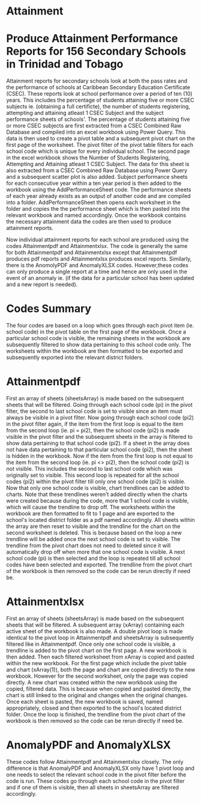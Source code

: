 # Attainment
# Produce Attainment Performance Reports for 156 Secondary Schools in Trinidad and Tobago

Attainment reports for secondary schools look at both the pass rates and the performance of schools at Caribbean Secondary Education Certificate (CSEC). These reports look at school performance over a period of ten (10) years. This includes the percentage of students attaining five or more CSEC subjects ie. (obtaining a full certificte), the number of students registering, attempting and attaining atleast 1 CSEC Subject and the subject performance sheets of schools'. The percentage of students attaining five or more CSEC subjects are first extracted from a CSEC Combined Raw Database and compiled into an excel workbook using Power Query. This data is then used to create a pivot table and a subsequent pivot chart on the first page of the worksheet. The pivot filter of the pivot table filters for each school code which is unique for every individual school. The second page in the excel workbook shows the Number of Students Registering, Attempting and Attaining atleast 1 CSEC Subject. The data for this sheet is also extracted from a CSEC Combined Raw Database using Power Query and a subsequent scatter plot is also added. Subject performance sheets for each consecutive year within a ten year period is then added to the workbook using the AddPerformanceSheet code. The performance sheets of each year already exists as an output of another code and are compiled into a folder. AddPerformanceSheet then opens each worksheet in the folder and copies the the performance sheet which is then pasted into the relevant workbook and named accordingly. Once the workbook contains the necessary attainment data the codes are then used to produce attainment reports.

Now individual attainment reports for each school are produced using the codes Attainmentpdf and Attainmentxlsx. The code is generally the same for both Attainmentpdf and Attainmentxlsx except that Attainmentpdf produces pdf reports and Attainmentxlsx produces excel reports. Similarly, there is the AnomolyPDF and AnomalyXLSX codes. However,these codes can only produce a single report at a time and hence are only used in the event of an anomaly ie. (if the data for a particular school has been updated and a new report is needed).
 
# Codes Summary

The four codes are based on a loop which goes through each pivot item (ie. school code) in the pivot table on the first page of the workbook. Once a particular school code is visible, the remaining sheets in the workbook are subsequently filtered to show data pertaining to this school code only. The worksheets within the workbook are then formatted to be exported and subsequently exported into the relevant district folders.

# Attainmentpdf

First an array of sheets (sheetsArray) is made based on the subsequent sheets that will be filtered. Going through each school code (pi) in the pivot filter, the second to last school code is set to visible since an item must always be visible in a pivot filter. Now going through each school code (pi2) in the pivot filter again, if the item from the first loop is equal to the item from the second loop (ie. pi = pi2), then the school code (pi2) is made visible in the pivot filter and the subsequent sheets in the array is filtered to show data pertaining to that school code (pi2). If a sheet in the array does not have data pertaining to that particular school code (pi2), then the sheet is hidden in the workbook. Now if the item from the first loop is not equal to the item from the second loop (ie. pi <> pi2), then the school code (pi2) is not visible. This includes the second to last school code which was originally set to visible. This second loop is repeated for all the school codes (pi2) within the pivot filter till only one school code (pi2) is visible. Now that only one school code is visible, chart trendlines can be added to charts. Note that these trendlines weren't added directly when the charts were created because during the code, more that 1 school code is visible, which will cause the trendline to drop off. The worksheets within the workbook are then formatted to fit to 1 page and are exported to the school's located district folder as a pdf named accordingly. All sheets within the array are then reset to visible and the trendline for the chart on the second worksheet is deleted. This is because based on the loop a new trendline will be added once the next school code is set to visible. The trendline from the pivot chart does not need to deleted since it will automatically drop off when more that one school code is visible. A next school code (pi) is then selected and the loop is repeated till all school codes have been selected and exported. The trendline from the pivot chart of the workbook is then removed so the code can be rerun directly if need be.

# Attainmentxlsx

First an array of sheets (sheetsArray) is made based on the subsequent sheets that will be filtered. A subsequent array (xArray) containing each active sheet of the workbook is also made. A double pivot loop is made identical to the pivot loop in Attainmentpdf and sheetsArray is subsequently filtered like in Attainmentpdf. Once only one school code is visible, a trendline is added to the pivot chart on the first page. A new workbook is then added. Then each filtered worksheet from xArray is copied and pasted within the new workbook. For the first page which include the pivot table and chart (xArray(1)), both the page and chart are copied directly to the new workbook. However for the second worksheet, only the page was copied directly. A new chart was created within the new workbook using the copied, filtered data. This is because when copied and pasted directly, the chart is still linked to the original and changes when the original changes. Once each sheet is pasted, the new workbook is saved, named appropriately, closed and then exported to the school's located district folder. Once the loop is finished, the trendline from the pivot chart of the workbook is then removed so the code can be rerun directly if need be.

# AnomalyPDF and AnomalyXLSX

These codes follow Attainmentpdf and Attainmentxlsx closely. The only difference is that AnomalyPDF and AnomalyXLSX only have 1 pivot loop and one needs to select the relevant school code in the pivot filter before the code is run. These codes go through each school code in the pivot filter and if one of them is visible, then all sheets in sheetsArray are filtered accordingly.

